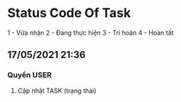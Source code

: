 # Status Code Of Task
1 - Vừa nhận
2 - Đang thực hiện
3 - Trì hoãn
4 - Hoàn tất

## 17/05/2021 21:36
### Quyền USER
1) Cập nhật TASK (trạng thái)